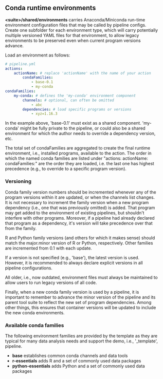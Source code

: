 ## Conda runtime environments

**\<suite\>/shared/environments** carries Anaconda/Miniconda run-time environment
configuration files that may be called by pipeline configs. Create
one subfolder for each environment type, which will carry potentially multiple
versioned YAML files for that environment, to allow legacy environments to
be preserved even when current program versions advance.

Load an environment as follows:

```yml
# pipeline.yml
actions:
    actionName: # replace 'actionName' with the name of your action
        condaFamilies:
            - base-0.1 
            - my-conda
condaFamilies:
    my-conda: # defines the 'my-conda' environment component
        channels: # optional, can often be omitted
            - abc
        dependencies: # load specific programs or versions
            - xyz=1.16.3
```

In the example above, 'base-0.1' must exist as a shared component. 'my-conda'
might be fully private to the pipeline, or could also be a shared environment
for which the author needs to override a dependency version, etc.

The total set of condaFamilies are aggregated to create the final runtime
environment, i.e., installed programs, available to the action. The order 
in which the named conda families are listed under
"actions: actionName: condaFamilies:" are the order they are
loaded, i.e. the last one has highest precedence (e.g., to override
to a specific program version).

### Versioning

Conda family version numbers should be incremented whenever any of the
program versions within it are updated, or when the channels list
changes. It is not necessary to increment the family version when
a new program dependency (i.e., one that was previously omitted) is
added. That program may get added to the environment of existing
pipelines, but shouldn't interfere with other programs. Moreover,
if a pipeline had already declared that program as a dependency,
it's version will take precedence over that from the family.

R and Python family versions (and others for which it makes sense)
should match the major.minor version of R or Python, respectively. Other
families are incremented from 0.1 with each update.

If a version is not specified (e.g., 'base'), the latest version
is used. However, it is recommended to always declare
explicit versions in all pipeline configurations.

All older, i.e., now outdated, environment files must always be maintained
to allow users to run legacy versions of all code.

Finally, when a new conda family version is used by a pipeline,
it is important to remember to advance the minor version of the pipeline
and its parent tool suite to reflect the new set of program dependencies. 
Among other things, this ensures that container versions will be updated to 
include the new conda environments.

### Available conda families

The following environment families are provided by the template
as they are typical for many data analysis needs and support the 
demo, i.e., '_template', pipeline.

- **base** establishes common conda channels and data tools
- **r-essentials** adds R and a set of commonly used data packages
- **python-essentials** adds Python and a set of commonly used data packages
